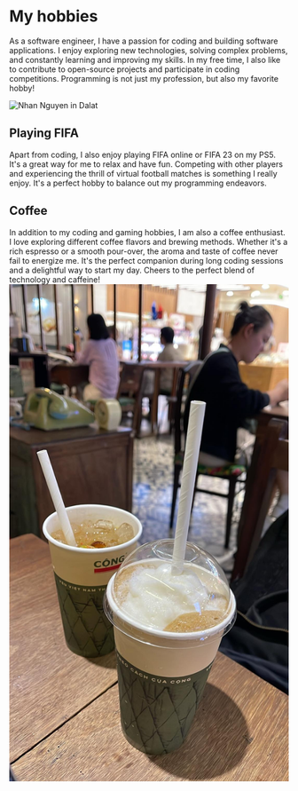 # My hobbies
As a software engineer, I have a passion for coding and building software applications. I enjoy exploring new technologies, solving complex problems, and constantly learning and improving my skills. In my free time, I also like to contribute to open-source projects and participate in coding competitions. Programming is not just my profession, but also my favorite hobby!

![Nhan Nguyen in Dalat](../../../images/blogs/Hello%20hobby.md/IMG_0266.JPG?raw=true)

## Playing FIFA
Apart from coding, I also enjoy playing FIFA online or FIFA 23 on my PS5. It's a great way for me to relax and have fun. Competing with other players and experiencing the thrill of virtual football matches is something I really enjoy. It's a perfect hobby to balance out my programming endeavors.

## Coffee
In addition to my coding and gaming hobbies, I am also a coffee enthusiast. I love exploring different coffee flavors and brewing methods. Whether it's a rich espresso or a smooth pour-over, the aroma and taste of coffee never fail to energize me. It's the perfect companion during long coding sessions and a delightful way to start my day. Cheers to the perfect blend of technology and caffeine!
![My love coffee](../../../images/blogs/Hello%20hobby.md/coffee.jpeg?raw=true)